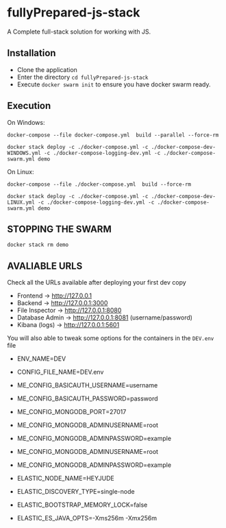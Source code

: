# fullyPrepared-js-stack


A Complete full-stack solution for working with JS. 


## Installation

- Clone the application
- Enter the directory `cd fullyPrepared-js-stack`
- Execute `docker swarm init` to ensure you have docker swarm ready.



## Execution

On Windows:
```
docker-compose --file docker-compose.yml  build --parallel --force-rm

docker stack deploy -c ./docker-compose.yml -c ./docker-compose-dev-WINDOWS.yml -c ./docker-compose-logging-dev.yml -c ./docker-compose-swarm.yml demo
```

On Linux:
```
docker-compose --file ./docker-compose.yml  build --force-rm

docker stack deploy -c ./docker-compose.yml -c ./docker-compose-dev-LINUX.yml -c ./docker-compose-logging-dev.yml -c ./docker-compose-swarm.yml demo
```

## STOPPING THE SWARM


```
docker stack rm demo
```




## AVALIABLE URLS

Check all the URLs available after deploying your first dev copy

- Frontend -> http://127.0.0.1
- Backend -> http://127.0.0.1:3000
- File Inspector -> http://127.0.0.1:8080
- Database Admin -> http://127.0.0.1:8081 (username/password)
- Kibana (logs) -> http://127.0.0.1:5601


You will also able to tweak some options for the containers in the `DEV.env` file


- ENV_NAME=DEV
- CONFIG_FILE_NAME=DEV.env
- ME_CONFIG_BASICAUTH_USERNAME=username
- ME_CONFIG_BASICAUTH_PASSWORD=password

- ME_CONFIG_MONGODB_PORT=27017
- ME_CONFIG_MONGODB_ADMINUSERNAME=root
- ME_CONFIG_MONGODB_ADMINPASSWORD=example
- ME_CONFIG_MONGODB_ADMINUSERNAME=root
- ME_CONFIG_MONGODB_ADMINPASSWORD=example

- ELASTIC_NODE_NAME=HEYJUDE
- ELASTIC_DISCOVERY_TYPE=single-node
- ELASTIC_BOOTSTRAP_MEMORY_LOCK=false
- ELASTIC_ES_JAVA_OPTS=-Xms256m -Xmx256m
